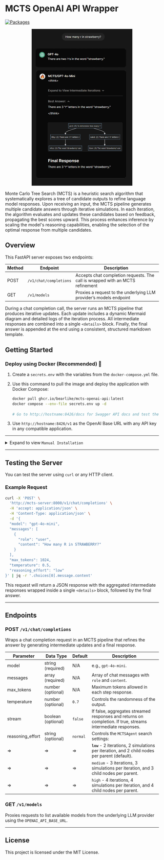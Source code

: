 # MCTS OpenAI API Wrapper

[![Packages](https://img.shields.io/badge/Docker-ghcr.io%2Fbearlike%2Fmcts%E2%80%94openai%E2%80%94api%3Alatest-blue?logo=docker)](https://github.com/bearlike/mcts-openai-api/pkgs/container/mcts-openai-api)

<p align="center">
   <img src="docs/screenshot_1.png" alt="Comparison of Response" style="height: 512px;">
</p>

Monte Carlo Tree Search (MCTS) is a heuristic search algorithm that systematically explores a tree of candidate outputs to refine language model responses. Upon receiving an input, the MCTS pipeline generates multiple candidate answers through iterative simulations. In each iteration, the algorithm evaluates and updates these candidates based on feedback, propagating the best scores upward. This process enhances inference by scaling the model's reasoning capabilities, enabling the selection of the optimal response from multiple candidates.

## Overview

This FastAPI server exposes two endpoints:

| Method | Endpoint               | Description                                                                   |
| ------ | ---------------------- | ----------------------------------------------------------------------------- |
| POST   | `/v1/chat/completions` | Accepts chat completion requests. The call is wrapped with an MCTS refinement |
| GET    | `/v1/models`           | Proxies a request to the underlying LLM provider’s models endpoint            |

During a chat completion call, the server runs an MCTS pipeline that produces iterative updates. Each update includes a dynamic Mermaid diagram and detailed logs of the iteration process. All intermediate responses are combined into a single `<details>` block. Finally, the final answer is appended at the end using a consistent, structured markdown template.

## Getting Started

### Deploy using Docker (Recommended) 🐳

1. Create a `secrets.env` with the variables from the `docker-compose.yml` file.
2. Use this command to pull the image and deploy the application with Docker Compose:

    ```bash
    docker pull ghcr.io/bearlike/mcts-openai-api:latest
    docker compose --env-file secrets.env up -d

    # Go to http://hostname:8426/docs for Swagger API docs and test the endpoints.
    ```

3. Use `http://hostname:8426/v1` as the OpenAI Base URL with any API key in any compatible application.

---

<details>
<summary>Expand to view <code>Manual Installation</code></summary>

### Manual Installation

#### Prerequisites

- Python 3.13+
- [Poetry](https://python-poetry.org) for dependency management

#### Setup

1. **Clone the repository:**

   ```bash
   git clone https://github.com/bearlike/mcts-openai-api.git
   cd mcts-openai-api
   ```

2. **Copy the Environment File:**

   Copy the example environment file to `.env` and set your `OPENAI_API_KEY`:

   ```bash
   cp .env.example .env
   ```

   Open the `.env` file and update the `OPENAI_API_KEY` (and other settings if needed).

3. **Install Dependencies:**

   Use Poetry to install the required packages:

   ```bash
   poetry install
   ```

4. **Run the Server:**

   Start the FastAPI server with Uvicorn:

   ```bash
   # Visit http://mcts-server:8000/docs to view the Swagger API documentation
   uvicorn main:app --reload
   ```


</details>

---

## Testing the Server

You can test the server using `curl` or any HTTP client.

### Example Request

```bash
curl -X 'POST' \
  'http://mcts-server:8000/v1/chat/completions' \
  -H 'accept: application/json' \
  -H 'Content-Type: application/json' \
  -d '{
  "model": "gpt-4o-mini",
  "messages": [
    {
      "role": "user",
      "content": "How many R in STRAWBERRY?"
    }
  ],
  "max_tokens": 1024,
  "temperature": 0.5,
  "reasoning_effort": "low"
}' | jq -r '.choices[0].message.content'
```

This request will return a JSON response with the aggregated intermediate responses wrapped inside a single `<details>` block, followed by the final answer.

---

## Endpoints

### POST `/v1/chat/completions`

Wraps a chat completion request in an MCTS pipeline that refines the answer by generating intermediate updates and a final response.

| Parameter        | Data Type          | Default  | Description                                                                                                 |
| ---------------- | ------------------ | -------- | ----------------------------------------------------------------------------------------------------------- |
| model            | string (required)  | N/A      | e.g., `gpt-4o-mini`.                                                                                        |
| messages         | array (required)   | N/A      | Array of chat messages with `role` and `content`.                                                           |
| max_tokens       | number (optional)  | N/A      | Maximum tokens allowed in each step response.                                                               |
| temperature      | number (optional)  | `0.7`    | Controls the randomness of the output.                                                                      |
| stream           | boolean (optional) | `false`  | If false, aggregates streamed responses and returns on completion. If true, streams intermediate responses. |
| reasoning_effort | string (optional)  | `normal` | Controls the `MCTSAgent` search settings:                                                                   |
| =>               | =>                 | =>       | **`low`** - 2 iterations, 2 simulations per iteration, and 2 child nodes per parent (default).           |
| =>               | =>                 | =>       | `medium` - 3 iterations, 3 simulations per iteration, and 3 child nodes per parent.                         |
| =>               | =>                 | =>       | `high` - 4 iterations, 4 simulations per iteration, and 4 child nodes per parent.                           |

### GET `/v1/models`

Proxies requests to list available models from the underlying LLM provider using the `OPENAI_API_BASE_URL`.

---

## License

This project is licensed under the MIT License.
